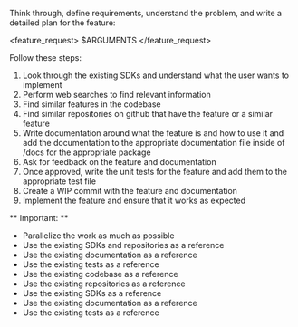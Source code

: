 Think through, define requirements, understand the problem, and write a detailed plan for the feature:

<feature_request>
$ARGUMENTS
</feature_request>

Follow these steps:

1. Look through the existing SDKs and understand what the user wants to implement
2. Perform web searches to find relevant information
3. Find similar features in the codebase
4. Find similar repositories on github that have the feature or a similar feature
5. Write documentation around what the feature is and how to use it and add the documentation to the appropriate documentation file inside of /docs for the appropriate package
6. Ask for feedback on the feature and documentation
7. Once approved, write the unit tests for the feature and add them to the appropriate test file
8. Create a WIP commit with the feature and documentation
9. Implement the feature and ensure that it works as expected

** Important: **

- Parallelize the work as much as possible
- Use the existing SDKs and repositories as a reference
- Use the existing documentation as a reference
- Use the existing tests as a reference
- Use the existing codebase as a reference
- Use the existing repositories as a reference
- Use the existing SDKs as a reference
- Use the existing documentation as a reference
- Use the existing tests as a reference
